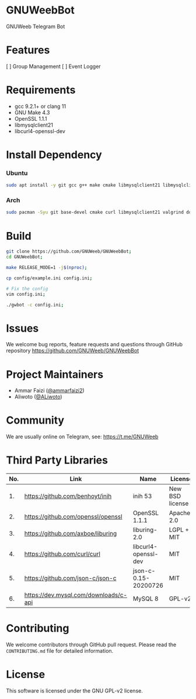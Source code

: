 # GNUWeebBot
GNUWeeb Telegram Bot


# Features
[ ] Group Management
[ ] Event Logger


# Requirements
- gcc 9.2.1+ or clang 11
- GNU Make 4.3
- OpenSSL 1.1.1
- libmysqlclient21
- libcurl4-openssl-dev


# Install Dependency
### Ubuntu
```sh
sudo apt install -y git gcc g++ make cmake libmysqlclient21 libmysqlclient-dev libcurl4-openssl-dev valgrind doxygen;
```

### Arch
```sh
sudo pacman -Syu git base-devel cmake curl libmysqlclient21 valgrind doxygen;
```


# Build
```sh
git clone https://github.com/GNUWeeb/GNUWeebBot;
cd GNUWeebBot;

make RELEASE_MODE=1 -j$(nproc);

cp config/example.ini config.ini;

# Fix the config
vim config.ini;

./gwbot -c config.ini;
```

# Issues
We welcome bug reports, feature requests and questions through GitHub
repository https://github.com/GNUWeeb/GNUWeebBot


# Project Maintainers
- Ammar Faizi ([@ammarfaizi2](https://github.com/ammarfaizi2))
- Aliwoto ([@ALiwoto](https://github.com/ALiwoto))


# Community
We are usually online on Telegram, see: https://t.me/GNUWeeb


# Third Party Libraries

 No. | Link                                    | Name                  | License                 |
-----|-----------------------------------------|-----------------------|---------------------------
 1.  | https://github.com/benhoyt/inih         | inih 53               | New BSD license
 2.  | https://github.com/openssl/openssl      | OpenSSL 1.1.1         | Apache-2.0
 3.  | https://github.com/axboe/liburing       | liburing-2.0          | LGPL + MIT
 4.  | https://github.com/curl/curl            | libcurl4-openssl-dev  | MIT
 5.  | https://github.com/json-c/json-c        | json-c-0.15-20200726  | MIT
 6.  | https://dev.mysql.com/downloads/c-api   | MySQL 8               | GPL-v2


# Contributing
We welcome contributors through GitHub pull request. Please read the
`CONTRIBUTING.md` file for detailed information.


# License
This software is licensed under the GNU GPL-v2 license.
